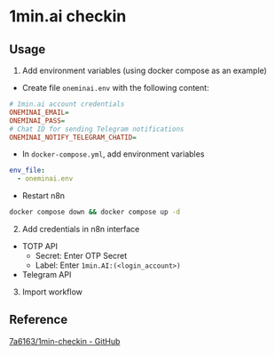 # 1min.ai checkin

## Usage

1. Add environment variables (using docker compose as an example)

- Create file `oneminai.env` with the following content:
```ini
# 1min.ai account credentials
ONEMINAI_EMAIL=
ONEMINAI_PASS=
# Chat ID for sending Telegram notifications
ONEMINAI_NOTIFY_TELEGRAM_CHATID= 
```

- In `docker-compose.yml`, add environment variables
```yaml
env_file:
  - oneminai.env
```

- Restart n8n
```bash
docker compose down && docker compose up -d
```

2. Add credentials in n8n interface

- TOTP API
  - Secret: Enter OTP Secret
  - Label: Enter `1min.AI:(<login_account>)`
- Telegram API

3. Import workflow

## Reference
[7a6163/1min-checkin - GitHub](https://github.com/7a6163/1min-checkin)